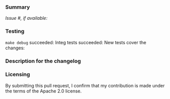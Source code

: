 <!--
Please make sure you've read and understood our contributing guidelines;
https://github.com/aws/aws-for-fluent-bit/blob/mainline/CONTRIBUTING.md

Please provide the following information:
-->

### Summary
<!-- What does this pull request do? -->

*Issue #, if available:*

### Testing
<!-- How was this tested?
See https://github.com/aws/aws-for-fluent-bit?tab=readme-ov-file#local-integ-testing
for instructions on how to run integ tests locally.
-->

`make debug` succeeded: <!-- yes|no -->
Integ tests succeeded: <!-- yes|no -->
New tests cover the changes: <!-- yes|no -->

### Description for the changelog
<!--
Write a short (one line) summary that describes the changes in this
pull request for inclusion in the changelog.
-->

### Licensing

By submitting this pull request, I confirm that my contribution is made under the terms of the Apache 2.0 license.
